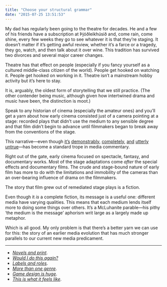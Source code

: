 ```yaml
---
title: "Choose your structural grammar"
date: "2015-07-25 13:51:53"
---
```


My dad has regularly been going to the theatre for decades. He and a few
of his friends have a subscription at Þjóðleikhúsið and, come rain, come
shine, every few weeks they go to see whatever it is that they’re
staging. It doesn’t matter if it’s getting awful review, whether it’s a
farce or a tragedy, they go, watch, and then talk about it over wine.
This tradition has survived two divorces and several major career
changes.

Theatre has that effect on people (especially if you fancy yourself as a
cultured middle-class citizen of the world). People get hooked on
watching it. People get hooked on working in it. Theatre isn’t a
mainstream hobby activity but it’s here to stay.

It is, arguably, the oldest form of storytelling that we still practice.
(The other contender being music, although given how intertwined drama
and music have been, the distinction is moot.)

Speak to any historian of cinema (especially the amateur ones) and
you’ll get a yarn about how early cinema consisted just of a camera
pointing at a stage: recorded plays that didn’t use the medium to any
sensible degree and that film didn’t begin to advance until filmmakers
began to break away from the conventions of the stage.

This narrative—even though
[it’s](https://en.wikipedia.org/wiki/As_Seen_Through_a_Telescope)
[demonstrably](https://www.youtube.com/watch?v=_FrdVdKlxUk),
[completely](https://en.wikipedia.org/wiki/The_Impossible_Voyage),
[and](https://en.wikipedia.org/wiki/Winsor_McCay#Animation_.281911.E2.80.931921.29)
[utterly](https://en.wikipedia.org/wiki/Workers_Leaving_the_Lumi%C3%A8re_Factory)
[untrue](https://en.wikipedia.org/wiki/The_House_That_Jack_Built_(1900_film))—has
become a standard trope in media commentary.

Right out of the gate, early cinema focused on spectacle, fantasy, and
documentary works. Most of the stage adaptations come *after* the
special effects and documentary films. The crude and stage-bound nature
of early film has more to do with the limitations and immobility of the
cameras than an over-bearing influence of drama on the filmmakers.

The story that film grew out of remediated stage plays is a fiction.

Even though it *is* a complete fiction, its message is a useful one:
different media have varying qualities. This means that each medium
lends itself more to doing some things over others. It’s a McLuhanite
parable—his pithy ‘the medium is the message’ aphorism writ large as a
largely made up metaphor.

Which is all good. My only problem is that there’s a better yarn we can
use for this: the story of an earlier media evolution that has much
stronger parallels to our current new media predicament.

<div class="not-on-single-page" markdown="1">

------------------------------------------------------------------------

- *[Novels and print](/Choose_your_structural_grammar/Novels_need_print.html)*.
- *[Would I do this again?](/Choose_your_structural_grammar/Would_I_do_this_again.html)*
- *[Labels and roles](/Choose_your_structural_grammar/Labels_and_roles.html)*.
- *[More than one genre](/Choose_your_structural_grammar/More_than_one_genre.html)*.
- *[Game design is huge](/Choose_your_structural_grammar/Game_design_is_huge.html)*.
- *[This is what it feels like](/Choose_your_structural_grammar/This_is_what_it_feels_like.html)*.

</div>
